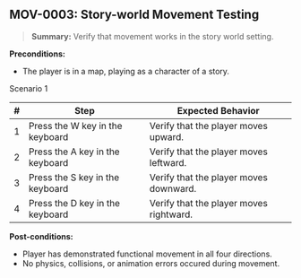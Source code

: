 ## **MOV-0003:** Story-world Movement Testing  

> **Summary:** Verify that movement works in the story world setting.  <br>

**Preconditions:** 

- The player is in a map, playing as a character of a story.

Scenario 1 

 | \# | Step | Expected Behavior | 
 |----|------|-------------------| 
 |  1 |   Press the W key in the keyboard   | Verify that the player moves upward.   | 
 |  2 |   Press the A key in the keyboard   | Verify that the player moves leftward.   | 
 |  3 |   Press the S key in the keyboard   | Verify that the player moves downward.   |  
 |  4 |   Press the D key in the keyboard   | Verify that the player moves rightward.  |

**Post-conditions:**  

 - Player has demonstrated functional movement in all four directions.
 - No physics, collisions, or animation errors occured during movement.
